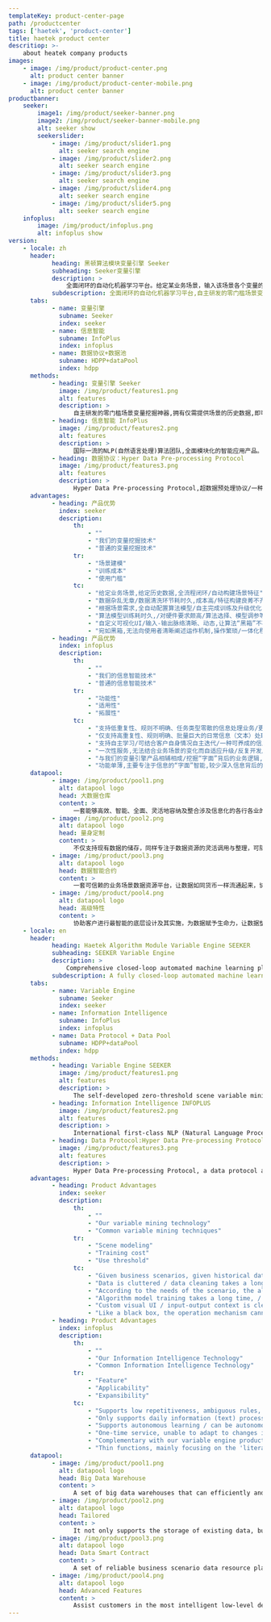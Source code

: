 ```yaml
---
templateKey: product-center-page
path: /productcenter
tags: ['haetek', 'product-center']
title: haetek product center
descritiop: >-
    about heatek company products
images:
    - image: /img/product/product-center.png
      alt: product center banner
    - image: /img/product/product-center-mobile.png
      alt: product center banner
productbanner:
    seeker:
        image1: /img/product/seeker-banner.png
        image2: /img/product/seeker-banner-mobile.png
        alt: seeker show
        seekerslider:
            - image: /img/product/slider1.png
              alt: seeker search engine
            - image: /img/product/slider2.png
              alt: seeker search engine
            - image: /img/product/slider3.png
              alt: seeker search engine
            - image: /img/product/slider4.png
              alt: seeker search engine
            - image: /img/product/slider5.png
              alt: seeker search engine
    infoplus:
        image: /img/product/infoplus.png
        alt: infoplus show
version:
    - locale: zh
      header:
            heading: 黑顿算法模块变量引擎 Seeker
            subheading: Seeker变量引擎
            description: >
                全面闭环的自动化机器学习平台。给定某业务场景，输入该场景各个变量的历史数据，变量引擎即能根据历史数据进行自主学习，挖掘出深层次的场景知识，形成变量之间的关联图谱。依托关联图谱，客户可对部分变量进行赋值，图谱便可对未被赋值的变量进行实时预测，实现渗透式的场景数据/变量深度挖掘。
            subdescription: 全面闭环的自动化机器学习平台,自主研发的零门槛场景变量挖掘神器。
      tabs:
            - name: 变量引擎
              subname: Seeker
              index: seeker
            - name: 信息智能
              subname: InfoPlus
              index: infoplus
            - name: 数据协议+数据池
              subname: HDPP+dataPool
              index: hdpp
      methods:
            - heading: 变量引擎 Seeker
              image: /img/product/features1.png
              alt: features
              description: >
                  自主研发的零门槛场景变量挖掘神器,拥有仅需提供场景的历史数据,即可媲美行业专家的自主学习能力。/对于企业用户：全程闭环,自主迭代,在最短的时间,通过最低的研发成本,掌控行业运作机制,赋予场景深度算力,让各个企业用户脱颖而出,知己知彼,百战不殆,为业务场景赋予生命力与灵性。/对于个体用户：每时每刻都在更新的场景,覆盖生活中各行各业,健康养生、学术专业、职业规划、饮食生活、休闲娱乐、心理诊断、衣着时尚,零距离接触渗透到生活每一角落的人工智能算法。
            - heading: 信息智能 InfoPlus
              image: /img/product/features2.png
              alt: features
              description: >
                  国际一流的NLP(自然语言处理)算法团队,全面模块化的智能应用产品。/自动化信息源处理：针对不同行业的信息处理业务（e.g.，文本）,提升企业信息业务处理效率。/自主学习：支持自主养成模式,结合客户自身数据,自主迭代,零AI门槛,打造文本智能界的word。/信息逻辑图谱：挖掘信息背后的业务逻辑,不局限于“字面“”的操作优化,实现深层业务逻辑挖掘与信息梳理。
            - heading: 数据协议：Hyper Data Pre-processing Protocol
              image: /img/product/features3.png
              alt: features
              description: >
                  Hyper Data Pre-processing Protocol,超数据预处理协议/一种专用于引导使用者将其所接触到的原始信息资源整理成规范系统的量化格式的数据协议及其配套数据预处理工具。
      advantages:
            - heading: 产品优势
              index: seeker
              description:
                  th:
                      - ""
                      - "我们的变量挖掘技术"
                      - "普通的变量挖掘技术"
                  tr:
                      - "场景建模"
                      - "训练成本"
                      - "使用门槛"
                  tc:
                      - "给定业务场景,给定历史数据,全流程闭环/自动构建场景特征"
                      - "数据杂乱无章/数据清洗环节耗时久,成本高/特征构建良莠不齐"
                      - "根据场景需求,全自动配置算法模型/自主完成训练及升级优化"
                      - "算法模型训练耗时久,/对硬件要求颇高/算法选择、模型调参等环节较为繁杂"
                      - "自定义可视化UI/输入-输出脉络清晰、动态,让算法“黑箱”不再黑"
                      - "宛如黑箱,无法向使用者清晰阐述运作机制,操作繁琐/一体化程度较低"
            - heading: 产品优势
              index: infoplus
              description:
                  th:
                      - ""
                      - "我们的信息智能技术"
                      - "普通的信息智能技术"
                  tr:
                      - "功能性"
                      - "适用性"
                      - "拓展性"
                  tc:
                      - "支持低重复性、规则不明确、任务类型零散的信息处理业务/更智能,更强健"
                      - "仅支持高重复性、规则明确、批量巨大的日常信息（文本）处理业务"
                      - "支持自主学习/可结合客户自身情况自主迭代/一种可养成的信息智能系统"
                      - "一次性服务,无法结合业务场景的变化而自适应升级/反复开发周期久、成本大"
                      - "与我们的变量引擎产品相辅相成/挖掘“字面”背后的业务逻辑,生成用户专属的信息业务知识图谱"
                      - "功能单薄,主要专注于信息的“字面”智能,较少深入信息背后的业务逻辑"
      datapool:
            - image: /img/product/pool1.png
              alt: datapool logo
              head: 大数据仓库
              content: >
                  一套能够高效、智能、全面、灵活地容纳及整合涉及信息化的各行各业的数据资源的大数据仓库
            - image: /img/product/pool2.png
              alt: datapool logo
              head: 量身定制
              content: >
                  不仅支持现有数据的储存，同样专注于数据资源的灵活调用与整理，可随时以最稳妥的形式，针对客户最需要的场景，为客户提供最需要的数据资源
            - image: /img/product/pool3.png
              alt: datapool logo
              head: 数据智能合约
              content: >
                  一套可信赖的业务场景数据资源平台，让数据如同货币一样流通起来，协助各行各业进行更深层的相互增值
            - image: /img/product/pool4.png
              alt: datapool logo
              head: 高级特性
              content: >
                  协助客户进行最智能的底层设计及其实施，为数据赋予生命力，让数据塑造智能，让智能塑造生活
    - locale: en
      header:
            heading: Haetek Algorithm Module Variable Engine SEEKER
            subheading: SEEKER Variable Engine
            description: >
                Comprehensive closed-loop automated machine learning platform. Given a certain business scenario, input the historical data of each variable of the scenario, and the variable engine can learn autonomously based on the historical data, dig out deep scene knowledge, and form a correlation map between the variables. Relying on the correlation map, customers can assign values to some variables, and the map can make real-time prediction of variables that have not been assigned values to achieve penetration of scene data / variable depth mining.
            subdescription: A fully closed-loop automated machine learning platform and an independently developed zero-threshold scene variable mining artifact.
      tabs:
            - name: Variable Engine
              subname: Seeker
              index: seeker
            - name: Information Intelligence
              subname: InfoPlus
              index: infoplus
            - name: Data Protocol + Data Pool
              subname: HDPP+dataPool
              index: hdpp
      methods:
            - heading: Variable Engine SEEKER
              image: /img/product/features1.png
              alt: features
              description: >
                  The self-developed zero-threshold scene variable mining artifact has the ability to provide independent historical learning data that is comparable to the autonomous learning ability of industry experts. / For enterprise users: full closed loop, independent iteration, in the shortest time, with the lowest research and development costs, control the industry's operation mechanism, give the scene deep computing power, let each enterprise user stand out, know oneself, know one another, and endless battles, giving life and spirituality to the business scene . / For individual users: scenes that are updated every moment, covering all walks of life, health and wellness, academic majors, career planning, diet life, leisure and entertainment, psychological diagnosis, clothing fashion, zero-touch exposure penetrates into every life A corner of the artificial intelligence algorithm.
            - heading: Information Intelligence INFOPLUS
              image: /img/product/features2.png
              alt: features
              description: >
                  International first-class NLP (Natural Language Processing) algorithm team, a fully modular intelligent application product. / Automated information source processing: For information processing business (e.g., text) of different industries, improve the efficiency of enterprise information business processing. / Autonomous learning: Support the self-cultivation model, combine the customer's own data, autonomous iteration, and zero AI threshold to create the word of the text intelligent world. / Information logic map: Mining the business logic behind information, not limited to "literal" operation optimization, to achieve deep business logic mining and information combing.
            - heading: Data Protocol:Hyper Data Pre-processing Protocol
              image: /img/product/features3.png
              alt: features
              description: >
                  Hyper Data Pre-processing Protocol, a data protocol and its supporting data pre-processing tools designed to guide users to organize the raw information resources they come into a standardized system in a quantitative format.
      advantages:
            - heading: Product Advantages
              index: seeker
              description:
                  th:
                      - ""
                      - "Our variable mining technology"
                      - "Common variable mining techniques"
                  tr:
                      - "Scene modeling"
                      - "Training cost"
                      - "Use threshold"
                  tc:
                      - "Given business scenarios, given historical data, full-process closed-loop / automatic scenario features"
                      - "Data is cluttered / data cleaning takes a long time, high cost / different feature construction"
                      - "According to the needs of the scenario, the algorithm model is fully configured / automated to complete training and upgrade optimization"
                      - "Algorithm model training takes a long time, / high hardware requirements / algorithm selection, model parameter adjustment, etc. are more complicated"
                      - "Custom visual UI / input-output context is clear and dynamic, making the algorithm “black box” no longer black"
                      - "Like a black box, the operation mechanism cannot be clearly explained to the user, and the operation is tedious / low integration"
            - heading: Product Advantages
              index: infoplus
              description:
                  th:
                      - ""
                      - "Our Information Intelligence Technology"
                      - "Common Information Intelligence Technology"
                  tr:
                      - "Feature"
                      - "Applicability"
                      - "Expansibility"
                  tc:
                      - "Supports low repetitiveness, ambiguous rules, scattered task types / smarter, more robust"
                      - "Only supports daily information (text) processing business with high repetition, clear rules, and huge batches"
                      - "Supports autonomous learning / can be autonomously iterated in accordance with the customer's own situation / a formable information intelligence system"
                      - "One-time service, unable to adapt to changes in business scenarios and adaptive upgrade / repetitive development cycle, long cost"
                      - "Complementary with our variable engine products / mining the business logic behind 'literal' to generate user-specific information business knowledge maps"
                      - "Thin functions, mainly focusing on the 'literal' intelligence of the information, and less depth into the business logic behind the information"
      datapool:
            - image: /img/product/pool1.png
              alt: datapool logo
              head: Big Data Warehouse
              content: >
                  A set of big data warehouses that can efficiently and intelligently, comprehensively and flexibly accommodate and integrate data resources of various industries involved in informatization
            - image: /img/product/pool2.png
              alt: datapool logo
              head: Tailored
              content: >
                  It not only supports the storage of existing data, but also focuses on the flexible call and organization of data resources. It can provide customers with the most needed data resources in the most secure form at any time.
            - image: /img/product/pool3.png
              alt: datapool logo
              head: Data Smart Contract
              content: >
                  A set of reliable business scenario data resource platform that allows data to circulate like currency and assists various industries to carry out deeper mutual value-added
            - image: /img/product/pool4.png
              alt: datapool logo
              head: Advanced Features
              content: >
                  Assist customers in the most intelligent low-level design and implementation, give data vitality, let data shape intelligence, and let intelligence shape life
---
```

